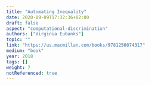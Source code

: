```yaml
---
title: "Automating Inequality"
date: 2020-09-09T17:32:36+02:00
draft: false
aspect: "computational-discrimination"
authors: ["Virginia Eubanks"]
topic: ""
link: "https://us.macmillan.com/books/9781250074317"
medium: "book"
year: 2018
tags: []
weight: 7
notReferenced: true
---
```

